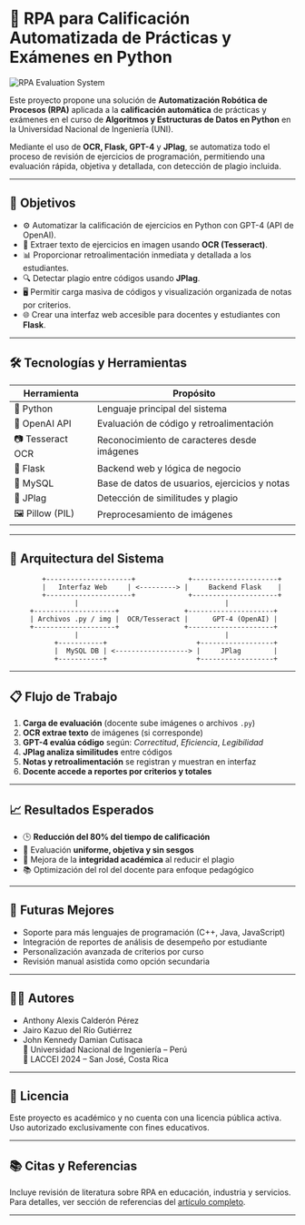 # 🤖 RPA para Calificación Automatizada de Prácticas y Exámenes en Python

![RPA Evaluation System](https://user-images.githubusercontent.com/placeholder-image.jpg)

Este proyecto propone una solución de **Automatización Robótica de Procesos (RPA)** aplicada a la **calificación automática** de prácticas y exámenes en el curso de **Algoritmos y Estructuras de Datos en Python** en la Universidad Nacional de Ingeniería (UNI). 

Mediante el uso de **OCR, Flask, GPT-4** y **JPlag**, se automatiza todo el proceso de revisión de ejercicios de programación, permitiendo una evaluación rápida, objetiva y detallada, con detección de plagio incluida.

---

## 🎯 Objetivos

- ⚙️ Automatizar la calificación de ejercicios en Python con GPT-4 (API de OpenAI).
- 📄 Extraer texto de ejercicios en imagen usando **OCR (Tesseract)**.
- 📊 Proporcionar retroalimentación inmediata y detallada a los estudiantes.
- 🔍 Detectar plagio entre códigos usando **JPlag**.
- 🖥️ Permitir carga masiva de códigos y visualización organizada de notas por criterios.
- 🌐 Crear una interfaz web accesible para docentes y estudiantes con **Flask**.

---

## 🛠️ Tecnologías y Herramientas

| Herramienta       | Propósito                                     |
|-------------------|-----------------------------------------------|
| 🐍 Python         | Lenguaje principal del sistema                |
| 🧠 OpenAI API     | Evaluación de código y retroalimentación      |
| 📷 Tesseract OCR  | Reconocimiento de caracteres desde imágenes   |
| 🧰 Flask          | Backend web y lógica de negocio               |
| 🐘 MySQL          | Base de datos de usuarios, ejercicios y notas |
| 🧪 JPlag          | Detección de similitudes y plagio             |
| 🖼️ Pillow (PIL)   | Preprocesamiento de imágenes                  |

---

## 🧩 Arquitectura del Sistema

```text
        +---------------------+             +---------------------+
        |   Interfaz Web     | <---------> |     Backend Flask    |
        +---------------------+             +---------------------+
                |                                    |
     +--------------------+                +---------------------+
     | Archivos .py / img |  OCR/Tesseract |      GPT-4 (OpenAI) |
     +--------------------+                +---------------------+
                |                                    |
           +-----------+                      +------------------+
           |  MySQL DB | <------------------> |     JPlag        |
           +-----------+                      +------------------+
```

---

## 📋 Flujo de Trabajo

1. **Carga de evaluación** (docente sube imágenes o archivos `.py`)
2. **OCR extrae texto** de imágenes (si corresponde)
3. **GPT-4 evalúa código** según: *Correctitud*, *Eficiencia*, *Legibilidad*
4. **JPlag analiza similitudes** entre códigos
5. **Notas y retroalimentación** se registran y muestran en interfaz
6. **Docente accede a reportes por criterios y totales**

---

## 📈 Resultados Esperados

- 🕒 **Reducción del 80% del tiempo de calificación**
- 🎯 Evaluación **uniforme, objetiva y sin sesgos**
- 🔐 Mejora de la **integridad académica** al reducir el plagio
- 📚 Optimización del rol del docente para enfoque pedagógico

---

## 🚀 Futuras Mejores

- Soporte para más lenguajes de programación (C++, Java, JavaScript)
- Integración de reportes de análisis de desempeño por estudiante
- Personalización avanzada de criterios por curso
- Revisión manual asistida como opción secundaria

---

## 👨‍💻 Autores

- Anthony Alexis Calderón Pérez  
- Jairo Kazuo del Río Gutiérrez  
- John Kennedy Damian Cutisaca  
📍 Universidad Nacional de Ingeniería – Perú  
📆 LACCEI 2024 – San José, Costa Rica

---

## 📜 Licencia

Este proyecto es académico y no cuenta con una licencia pública activa. Uso autorizado exclusivamente con fines educativos.

---

## 📚 Citas y Referencias

Incluye revisión de literatura sobre RPA en educación, industria y servicios. Para detalles, ver sección de referencias del [artículo completo](#).

---
